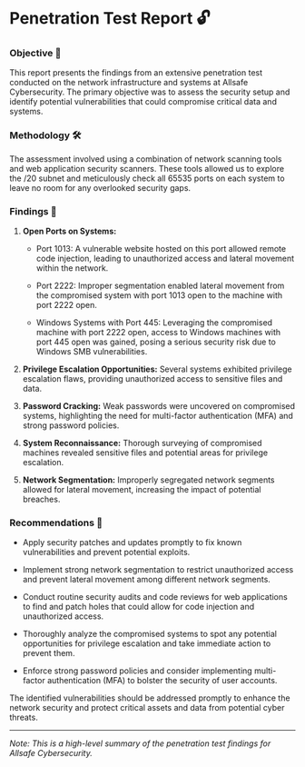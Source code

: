 # Penetration Test Report 🔓

### Objective 👋

This report presents the findings from an extensive penetration test conducted on the network infrastructure and systems at Allsafe Cybersecurity. The primary objective was to assess the security setup and identify potential vulnerabilities that could compromise critical data and systems.

### Methodology 🛠️

The assessment involved using a combination of network scanning tools and web application security scanners. These tools allowed us to explore the /20 subnet and meticulously check all 65535 ports on each system to leave no room for any overlooked security gaps.

### Findings 🚨

1. **Open Ports on Systems:**

   - Port 1013: A vulnerable website hosted on this port allowed remote code injection, leading to unauthorized access and lateral movement within the network.

   - Port 2222: Improper segmentation enabled lateral movement from the compromised system with port 1013 open to the machine with port 2222 open.

   - Windows Systems with Port 445: Leveraging the compromised machine with port 2222 open, access to Windows machines with port 445 open was gained, posing a serious security risk due to Windows SMB vulnerabilities.

2. **Privilege Escalation Opportunities:** Several systems exhibited privilege escalation flaws, providing unauthorized access to sensitive files and data.

3. **Password Cracking:** Weak passwords were uncovered on compromised systems, highlighting the need for multi-factor authentication (MFA) and strong password policies.

4. **System Reconnaissance:** Thorough surveying of compromised machines revealed sensitive files and potential areas for privilege escalation.

5. **Network Segmentation:** Improperly segregated network segments allowed for lateral movement, increasing the impact of potential breaches.

### Recommendations 🚀

- Apply security patches and updates promptly to fix known vulnerabilities and prevent potential exploits.

- Implement strong network segmentation to restrict unauthorized access and prevent lateral movement among different network segments.

- Conduct routine security audits and code reviews for web applications to find and patch holes that could allow for code injection and unauthorized access.

- Thoroughly analyze the compromised systems to spot any potential opportunities for privilege escalation and take immediate action to prevent them.

- Enforce strong password policies and consider implementing multi-factor authentication (MFA) to bolster the security of user accounts.

The identified vulnerabilities should be addressed promptly to enhance the network security and protect critical assets and data from potential cyber threats.

---
*Note: This is a high-level summary of the penetration test findings for Allsafe Cybersecurity.*
